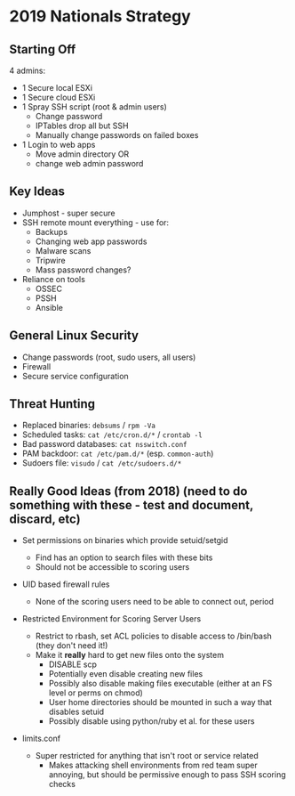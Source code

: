 # 2019 Nationals Strategy

## Starting Off

4 admins:
* 1 Secure local ESXi
* 1 Secure cloud ESXi
* 1 Spray SSH script (root & admin users)
  * Change password
  * IPTables drop all but SSH
  * Manually change passwords on failed boxes
* 1 Login to web apps
  * Move admin directory OR
  * change web admin password

## Key Ideas

* Jumphost - super secure
* SSH remote mount everything - use for:
  * Backups
  * Changing web app passwords
  * Malware scans
  * Tripwire
  * Mass password changes?
* Reliance on tools
  * OSSEC
  * PSSH
  * Ansible

## General Linux Security
* Change passwords (root, sudo users, all users)
* Firewall
* Secure service configuration

## Threat Hunting
* Replaced binaries: `debsums` / `rpm -Va`
* Scheduled tasks: `cat /etc/cron.d/*` / `crontab -l`
* Bad password databases: `cat nsswitch.conf`
* PAM backdoor: `cat /etc/pam.d/*` (esp. `common-auth`)
* Sudoers file: `visudo` / `cat /etc/sudoers.d/*`

## Really Good Ideas (from 2018) (need to do something with these - test and document, discard, etc)

* Set permissions on binaries which provide setuid/setgid
  - Find has an option to search files with these bits
  - Should not be accessible to scoring users
  
* UID based firewall rules
  - None of the scoring users need to be able to connect out, period
  
* Restricted Environment for Scoring Server Users
  - Restrict to rbash, set ACL policies to disable access to /bin/bash (they don't need it!)
  - Make it **really** hard to get new files onto the system
    - DISABLE scp
    - Potentially even disable creating new files
    - Possibly also disable making files executable (either at an FS level or perms on chmod)
    - User home directories should be mounted in such a way that disables setuid
    - Possibly disable using python/ruby et al. for these users
    
* limits.conf
  - Super restricted for anything that isn't root or service related
    - Makes attacking shell environments from red team super annoying, but should be permissive enough to pass
    SSH scoring checks
